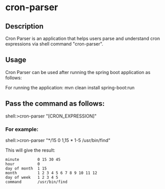 # cron-parser

## Description
Cron Parser is an application that helps users parse and understand cron expressions via shell command "cron-parser".

## Usage
Cron Parser can be used after running the spring boot application as follows:

For running the application:
mvn clean install spring-boot:run

## Pass the command as follows:
shell:>cron-parser "[CRON_EXPRESSION]"

### For example: 
shell:>cron-parser "*/15 0 1,15 * 1-5 /usr/bin/find"

This will give the result:

```
minute        0 15 30 45
hour          0
day of month  1 15
month         1 2 3 4 5 6 7 8 9 10 11 12
day of week   1 2 3 4 5
command       /usr/bin/find
```
